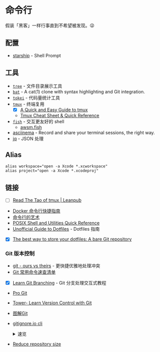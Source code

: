 # 命令行

假装「黑客」一样行事直到不希望被发现。😜

## 配置

- [starship](https://github.com/starship/starship) - Shell Prompt

## 工具

- [`tree`]() - 文件目录展示工具
- [`bat`](https://github.com/sharkdp/bat) - A cat(1) clone with syntax highlighting and Git integration.
- [`tokei`](https://github.com/XAMPPRocky/tokei) - 代码量统计工具
- [`tmux`](https://github.com/tmux/tmux) - 终端复用
	- [x] [A Quick and Easy Guide to tmux](https://www.hamvocke.com/blog/a-quick-and-easy-guide-to-tmux/)
	- [Tmux Cheat Sheet & Quick Reference](https://tmuxcheatsheet.com/)
- [`fish`](https://fishshell.com/) - 交互更友好的 shell
	- [awsm.fish](https://github.com/jorgebucaran/awsm.fish)
- [asciinema](https://asciinema.org/) - Record and share your terminal sessions, the right way.
- [jq](https://stedolan.github.io/jq/) - JSON 处理

## Alias

```
alias workspace="open -a Xcode *.xcworkspace"
alias project="open -a Xcode *.xcodeproj"
```

## 链接

- [ ] [Read The Tao of tmux | Leanpub](https://leanpub.com/the-tao-of-tmux/read)
- [Docker 命令行快捷指南](https://devhints.io/docker)
- [命令行的艺术](https://github.com/jlevy/the-art-of-command-line/blob/master/README-zh.md)
- [POSIX Shell and Utilities Quick Reference](http://shellhaters.org/)
- [Unofficial Guide to Dotfiles](https://dotfiles.github.io/) - Dotfiles 指南
- [x] [The best way to store your dotfiles: A bare Git repository](https://www.atlassian.com/git/tutorials/dotfiles)

### Git 版本控制

- [git - ours vs theirs](https://nitaym.github.io/ourstheirs/) - 更快捷优雅地处理冲突
- [Git 常用命令速查清单](./git-quick-checklist.md)
- [x] [Learn Git Branching](https://learngitbranching.js.org/?locale=zh_CN) - Git 分支处理交互式教程
- [Pro Git](https://git-scm.com/book/zh/v2)
- [Tower- Learn Version Control with Git](https://www.git-tower.com/learn/git/ebook/cn/command-line/introduction)
- [图解Git](http://marklodato.github.io/visual-git-guide/index-zh-cn.html)
- [gitignore.io cli](https://docs.gitignore.io/install/command-line)

  <details><summary>速览</summary>

  安装：

  zhs
  ```sh
  echo "function gi() { curl -sLw "\n" https://www.toptal.com/  developers/gitignore/api/\$@ ;}" >> \
  ~/.zshrc && source ~/.zshrc
  ```

  使用：

  - `gi ios,swift >> .gitignore`
  - `gi list`
  </details>
- [Reduce repository size](https://docs.gitlab.com/ee/user/project/repository/reducing_the_repo_size_using_git.html)
